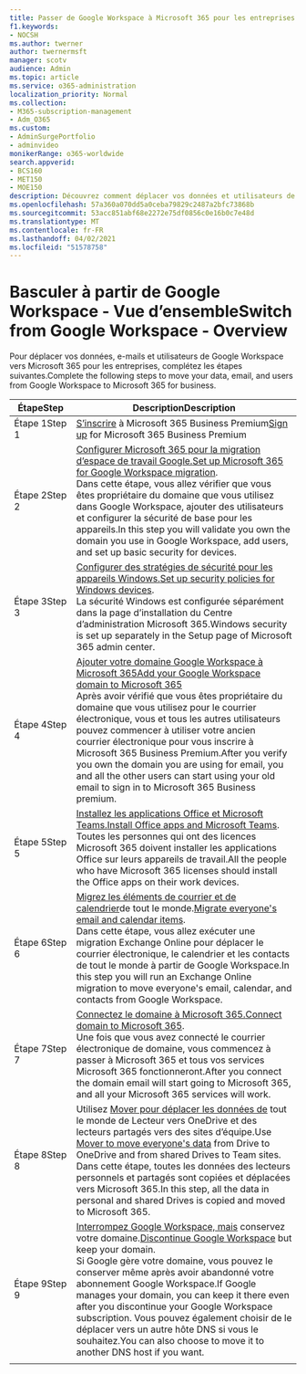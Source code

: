 ```yaml
---
title: Passer de Google Workspace à Microsoft 365 pour les entreprises
f1.keywords:
- NOCSH
ms.author: twerner
author: twernermsft
manager: scotv
audience: Admin
ms.topic: article
ms.service: o365-administration
localization_priority: Normal
ms.collection:
- M365-subscription-management
- Adm_O365
ms.custom:
- AdminSurgePortfolio
- adminvideo
monikerRange: o365-worldwide
search.appverid:
- BCS160
- MET150
- MOE150
description: Découvrez comment déplacer vos données et utilisateurs de Google Workspace vers Microsoft 365 pour les entreprises.
ms.openlocfilehash: 57a360a070dd5a0ceba79829c2487a2bfc73868b
ms.sourcegitcommit: 53acc851abf68e2272e75df0856c0e16b0c7e48d
ms.translationtype: MT
ms.contentlocale: fr-FR
ms.lasthandoff: 04/02/2021
ms.locfileid: "51578758"
---
```

# <a name="switch-from-google-workspace---overview"></a><span data-ttu-id="54d4c-103">Basculer à partir de Google Workspace - Vue d’ensemble</span><span class="sxs-lookup"><span data-stu-id="54d4c-103">Switch from Google Workspace - Overview</span></span>

<span data-ttu-id="54d4c-104">Pour déplacer vos données, e-mails et utilisateurs de Google Workspace vers Microsoft 365 pour les entreprises, complétez les étapes suivantes.</span><span class="sxs-lookup"><span data-stu-id="54d4c-104">Complete the following steps to move your data, email, and users from Google Workspace to Microsoft 365 for business.</span></span>


| <span data-ttu-id="54d4c-105">Étape</span><span class="sxs-lookup"><span data-stu-id="54d4c-105">Step</span></span>  |<span data-ttu-id="54d4c-106">Description</span><span class="sxs-lookup"><span data-stu-id="54d4c-106">Description</span></span>  |
|---------|---------|
|<span data-ttu-id="54d4c-107">Étape 1</span><span class="sxs-lookup"><span data-stu-id="54d4c-107">Step 1</span></span> |  <span data-ttu-id="54d4c-108">[S’inscrire](../sign-up.md) à Microsoft 365 Business Premium</span><span class="sxs-lookup"><span data-stu-id="54d4c-108">[Sign up](../sign-up.md) for Microsoft 365 Business Premium</span></span>       |
|<span data-ttu-id="54d4c-109">Étape 2</span><span class="sxs-lookup"><span data-stu-id="54d4c-109">Step 2</span></span> |   <span data-ttu-id="54d4c-110">[Configurer Microsoft 365 pour la migration d’espace de travail Google.](set-up-microsoft-365-forgoogle.md)</span><span class="sxs-lookup"><span data-stu-id="54d4c-110">[Set up Microsoft 365 for Google Workspace migration](set-up-microsoft-365-forgoogle.md).</span></span> </br> <span data-ttu-id="54d4c-111">Dans cette étape, vous allez vérifier que vous êtes propriétaire du domaine que vous utilisez dans Google Workspace, ajouter des utilisateurs et configurer la sécurité de base pour les appareils.</span><span class="sxs-lookup"><span data-stu-id="54d4c-111">In this step you will validate you own the domain you use in Google Workspace, add users, and set up basic security for devices.</span></span> |
|<span data-ttu-id="54d4c-112">Étape 3</span><span class="sxs-lookup"><span data-stu-id="54d4c-112">Step 3</span></span> | <span data-ttu-id="54d4c-113">[Configurer des stratégies de sécurité pour les appareils Windows.](../secure-win10-pcs.md)</span><span class="sxs-lookup"><span data-stu-id="54d4c-113">[Set up security policies for Windows devices](../secure-win10-pcs.md).</span></span></br> <span data-ttu-id="54d4c-114">La sécurité Windows est configurée séparément dans la page d’installation du Centre d’administration Microsoft 365.</span><span class="sxs-lookup"><span data-stu-id="54d4c-114">Windows security is set up separately in the Setup page of Microsoft 365 admin center.</span></span> |
|<span data-ttu-id="54d4c-115">Étape 4</span><span class="sxs-lookup"><span data-stu-id="54d4c-115">Step 4</span></span>|[<span data-ttu-id="54d4c-116">Ajouter votre domaine Google Workspace à Microsoft 365</span><span class="sxs-lookup"><span data-stu-id="54d4c-116">Add your Google Workspace domain to Microsoft 365</span></span>](add-google-domain.md) </br> <span data-ttu-id="54d4c-117">Après avoir vérifié que vous êtes propriétaire du domaine que vous utilisez pour le courrier électronique, vous et tous les autres utilisateurs pouvez commencer à utiliser votre ancien courrier électronique pour vous inscrire à Microsoft 365 Business Premium.</span><span class="sxs-lookup"><span data-stu-id="54d4c-117">After you verify you own the domain you are using for email, you and all the other users can start using your old email to sign in to Microsoft 365 Business premium.</span></span> |
|<span data-ttu-id="54d4c-118">Étape 5</span><span class="sxs-lookup"><span data-stu-id="54d4c-118">Step 5</span></span> | <span data-ttu-id="54d4c-119">[Installez les applications Office et Microsoft Teams.](../install-office.md)</span><span class="sxs-lookup"><span data-stu-id="54d4c-119">[Install Office apps and Microsoft Teams](../install-office.md).</span></span></br> <span data-ttu-id="54d4c-120">Toutes les personnes qui ont des licences Microsoft 365 doivent installer les applications Office sur leurs appareils de travail.</span><span class="sxs-lookup"><span data-stu-id="54d4c-120">All the people who have Microsoft 365 licenses should install the Office apps on their work devices.</span></span>|
|<span data-ttu-id="54d4c-121">Étape 6</span><span class="sxs-lookup"><span data-stu-id="54d4c-121">Step 6</span></span> | <span data-ttu-id="54d4c-122">[Migrez les éléments de courrier et de calendrier](migrate-email.md)de tout le monde.</span><span class="sxs-lookup"><span data-stu-id="54d4c-122">[Migrate everyone's email and calendar items](migrate-email.md).</span></span></br> <span data-ttu-id="54d4c-123">Dans cette étape, vous allez exécuter une migration Exchange Online pour déplacer le courrier électronique, le calendrier et les contacts de tout le monde à partir de Google Workspace.</span><span class="sxs-lookup"><span data-stu-id="54d4c-123">In this step you will run an Exchange Online migration to move everyone's email, calendar, and contacts from Google Workspace.</span></span>  |
|<span data-ttu-id="54d4c-124">Étape 7</span><span class="sxs-lookup"><span data-stu-id="54d4c-124">Step 7</span></span> | <span data-ttu-id="54d4c-125">[Connectez le domaine à Microsoft 365.](connect-domain-tom365.md)</span><span class="sxs-lookup"><span data-stu-id="54d4c-125">[Connect domain to Microsoft 365](connect-domain-tom365.md).</span></span> </br> <span data-ttu-id="54d4c-126">Une fois que vous avez connecté le courrier électronique de domaine, vous commencez à passer à Microsoft 365 et tous vos services Microsoft 365 fonctionneront.</span><span class="sxs-lookup"><span data-stu-id="54d4c-126">After you connect the domain email will start going to Microsoft 365, and all your Microsoft 365 services will work.</span></span>|
|<span data-ttu-id="54d4c-127">Étape 8</span><span class="sxs-lookup"><span data-stu-id="54d4c-127">Step 8</span></span>|<span data-ttu-id="54d4c-128">Utilisez [Mover pour déplacer les données de](mover-migrate-files.md) tout le monde de Lecteur vers OneDrive et des lecteurs partagés vers des sites d’équipe.</span><span class="sxs-lookup"><span data-stu-id="54d4c-128">Use [Mover to move everyone's data](mover-migrate-files.md) from Drive to OneDrive and from shared Drives to Team sites.</span></span></br> <span data-ttu-id="54d4c-129">Dans cette étape, toutes les données des lecteurs personnels et partagés sont copiées et déplacées vers Microsoft 365.</span><span class="sxs-lookup"><span data-stu-id="54d4c-129">In this step, all the data in personal and shared Drives is copied and moved to Microsoft 365.</span></span>|
|<span data-ttu-id="54d4c-130">Étape 9</span><span class="sxs-lookup"><span data-stu-id="54d4c-130">Step 9</span></span>| <span data-ttu-id="54d4c-131">[Interrompez Google Workspace, mais](cancel-google.md) conservez votre domaine.</span><span class="sxs-lookup"><span data-stu-id="54d4c-131">[Discontinue Google Workspace](cancel-google.md) but keep your domain.</span></span> </br> <span data-ttu-id="54d4c-132">Si Google gère votre domaine, vous pouvez le conserver même après avoir abandonné votre abonnement Google Workspace.</span><span class="sxs-lookup"><span data-stu-id="54d4c-132">If Google manages your domain, you can keep it there even after you discontinue your Google Workspace subscription.</span></span> <span data-ttu-id="54d4c-133">Vous pouvez également choisir de le déplacer vers un autre hôte DNS si vous le souhaitez.</span><span class="sxs-lookup"><span data-stu-id="54d4c-133">You can also choose to move it to another DNS host if you want.</span></span>|
|||
